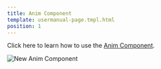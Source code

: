 ```yaml
---
title: Anim Component
template: usermanual-page.tmpl.html
position: 1
---
```


Click here to learn how to use the [Anim Component](/en/user-manual/packs/components/anim/).

![New Anim Component][1]

[1]: /images/user-manual/anim/new_anim_component.png

